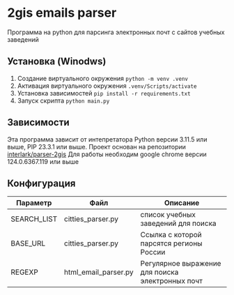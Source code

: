 # 2gis emails parser
Программа на python для парсинга электронных почт с сайтов учебных заведений

## Установка (Winodws)
1. Создание виртуального окружения
```python -m venv .venv```
2. Активация виртуального окружения
```.venv/Scripts/activate```
3. Установка зависимостей
```pip install -r requirements.txt```
4. Запуск скрипта
```python main.py```


## Зависимости
Эта программа зависит от интепретатора Python версии 3.11.5 или выше, PIP 23.3.1 или выше.
Проект основан  на репозитории [interlark/parser-2gis](https://github.com/interlark/parser-2gis)
Для работы необходим google chrome версии 124.0.6367.119 или выше

## Конфигурация
|  Параметр   |         Файл         |                      Описание                    |
|-------------|----------------------| -------------------------------------------------|
| SEARCH_LIST | citties_parser.py    | список учебных заведений для поиска              |
| BASE_URL    | citties_parser.py    | Ссылка с которой парсятся регионы России         |
| REGEXP      | html_email_parser.py | Регулярное выражение для поиска электронных почт |
